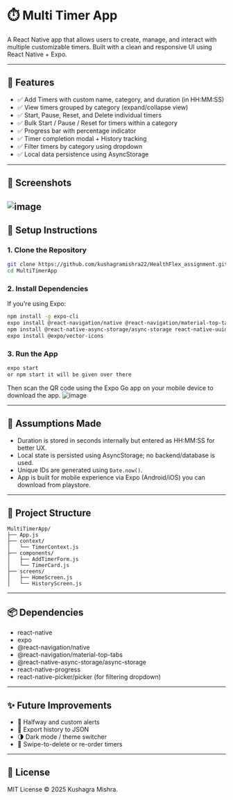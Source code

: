 # ⏱️ Multi Timer App

A React Native app that allows users to create, manage, and interact with multiple customizable timers. Built with a clean and responsive UI using React Native + Expo.

---

## 🚀 Features

- ✅ Add Timers with custom name, category, and duration (in HH:MM:SS)
- ✅ View timers grouped by category (expand/collapse view)
- ✅ Start, Pause, Reset, and Delete individual timers
- ✅ Bulk Start / Pause / Reset for timers within a category
- ✅ Progress bar with percentage indicator
- ✅ Timer completion modal + History tracking
- ✅ Filter timers by category using dropdown
- ✅ Local data persistence using AsyncStorage

---

## 📸 Screenshots
![image](https://github.com/user-attachments/assets/9c4a6b1e-7b3a-4e49-a15e-9ea37c07c15b)
---

## 🔧 Setup Instructions

### 1. Clone the Repository

```bash
git clone https://github.com/kushagramishra22/HealthFlex_assignment.git
cd MultiTimerApp
```

### 2. Install Dependencies

If you're using Expo:

```bash
npm install -g expo-cli
expo install @react-navigation/native @react-navigation/material-top-tabs react-native-tab-view react-native-pager-view react-native-safe-area-context react-native-screens react-native-gesture-handler
npm install @react-native-async-storage/async-storage react-native-uuid react-native-progress @react-native-picker/picker
expo install @expo/vector-icons

```

### 3. Run the App

```bash
expo start
or npm start it will be given over there
```
Then scan the QR code using the Expo Go app on your mobile device to download the app.
![image](https://github.com/user-attachments/assets/72f6e781-079f-47c1-b715-c435bad08307)

---

## 🧠 Assumptions Made

- Duration is stored in seconds internally but entered as HH:MM:SS for better UX.
- Local state is persisted using AsyncStorage; no backend/database is used.
- Unique IDs are generated using `Date.now()`.
- App is built for mobile experience via Expo (Android/iOS) you can download from playstore.
---

## 📁 Project Structure

```
MultiTimerApp/
├── App.js
├── context/
│   └── TimerContext.js
├── components/
│   ├── AddTimerForm.js
│   └── TimerCard.js
├── screens/
│   ├── HomeScreen.js
│   └── HistoryScreen.js
```

---

## 📦 Dependencies

- react-native
- expo
- @react-navigation/native
- @react-navigation/material-top-tabs
- @react-native-async-storage/async-storage
- react-native-progress
- react-native-picker/picker (for filtering dropdown)

---

## ✨ Future Improvements

- 🔔 Halfway and custom alerts
- 💾 Export history to JSON
- 🌗 Dark mode / theme switcher
- 🧹 Swipe-to-delete or re-order timers

---

## 📄 License

MIT License © 2025 Kushagra Mishra.
